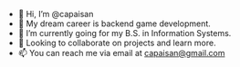 - 👋 Hi, I’m @capaisan
- 👀 My dream career is backend game development.
- 🌱 I’m currently going for my B.S. in Information Systems.
- 💞️ Looking to collaborate on projects and learn more.
- 📫 You can reach me via email at capaisan@gmail.com

<!---
capaisan/capaisan is a ✨ special ✨ repository because its `README.md` (this file) appears on your GitHub profile.
You can click the Preview link to take a look at your changes.
--->
